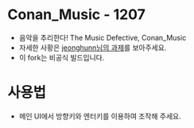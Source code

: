 # Conan_Music - 1207
- 음악을 추리한다! The Music Defective, Conan_Music
- 자세한 사황은 [jeonghunn님의 과제](https://github.com/jeonghunn/conan_s)를 보아주세요.
- 이 fork는 비공식 빌드입니다.

# 사용법
- 메인 UI에서 방향키와 엔터키를 이용하여 조작해 주세요.